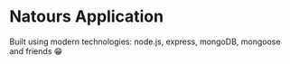 # Natours Application

Built using modern technologies: node.js, express, mongoDB, mongoose and friends 😁

